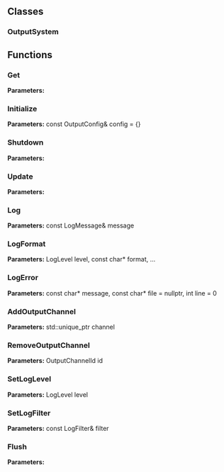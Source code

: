 
## Classes

### OutputSystem




## Functions

### Get



**Parameters:** 

### Initialize



**Parameters:** const OutputConfig& config = {}

### Shutdown



**Parameters:** 

### Update



**Parameters:** 

### Log



**Parameters:** const LogMessage& message

### LogFormat



**Parameters:** LogLevel level, const char* format, ...

### LogError



**Parameters:** const char* message, const char* file = nullptr, int line = 0

### AddOutputChannel



**Parameters:** std::unique_ptr<IOutputChannel> channel

### RemoveOutputChannel



**Parameters:** OutputChannelId id

### SetLogLevel



**Parameters:** LogLevel level

### SetLogFilter



**Parameters:** const LogFilter& filter

### Flush



**Parameters:** 
